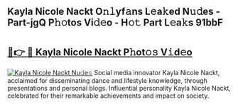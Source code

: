 ## Kayla Nicole Nackt O𝚗𝚕yf𝚊ns L𝚎a𝚔ed N𝚞𝚍es - Part-jgQ P𝚑𝚘tos Vi𝚍𝚎o - H𝚘𝚝 Part L𝚎a𝚔s 91bbF

# <h2><a href="http://kfe5ff.oniu.top/?m=Kayla+Nicole+Nackt">🔗👉 🔴 Kayla Nicole Nackt P𝚑ot𝚘𝚜 V𝚒d𝚎o</a></h2>

[![Kayla Nicole Nackt Nu𝚍e𝚜](https://i.imgur.com/0qMVB7G.gif)](http://kfe5ff.oniu.top/?m=Kayla+Nicole+Nackt)
Social media innovator Kayla Nicole Nackt, acclaimed for disseminating dance and lifestyle knowledge, through presentations and personal blogs. Influential personality Kayla Nicole Nackt, celebrated for their remarkable achievements and impact on society.  
